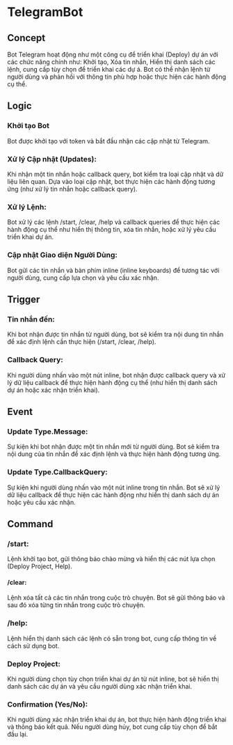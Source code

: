 # TelegramBot

## Concept

Bot Telegram hoạt động như một công cụ để triển khai (Deploy) dự án với các chức năng chính như: Khởi tạo, Xóa tin nhắn, Hiển thị danh sách các lệnh, cung cấp tùy chọn để triển khai các dự á. Bot có thể nhận lệnh từ người dùng và phản hồi với thông tin phù hợp hoặc thực hiện các hành động cụ thể.

## Logic

### Khởi tạo Bot

Bot được khởi tạo với token và bắt đầu nhận các cập nhật từ Telegram.

### Xử lý Cập nhật (Updates):

Khi nhận một tin nhắn hoặc callback query, bot kiểm tra loại cập nhật và dữ liệu liên quan.
Dựa vào loại cập nhật, bot thực hiện các hành động tương ứng (như xử lý tin nhắn hoặc callback query).

### Xử lý Lệnh:

Bot xử lý các lệnh /start, /clear, /help và callback queries để thực hiện các hành động cụ thể như hiển thị thông tin, xóa tin nhắn, hoặc xử lý yêu cầu triển khai dự án.

### Cập nhật Giao diện Người Dùng:

Bot gửi các tin nhắn và bàn phím inline (inline keyboards) để tương tác với người dùng, cung cấp lựa chọn và yêu cầu xác nhận.

## Trigger

### Tin nhắn đến:

Khi bot nhận được tin nhắn từ người dùng, bot sẽ kiểm tra nội dung tin nhắn để xác định lệnh cần thực hiện (/start, /clear, /help).

### Callback Query:

Khi người dùng nhấn vào một nút inline, bot nhận được callback query và xử lý dữ liệu callback để thực hiện hành động cụ thể (như hiển thị danh sách dự án hoặc xác nhận triển khai).

## Event

### Update Type.Message:

Sự kiện khi bot nhận được một tin nhắn mới từ người dùng. Bot sẽ kiểm tra nội dung của tin nhắn để xác định lệnh và thực hiện hành động tương ứng.

### Update Type.CallbackQuery:

Sự kiện khi người dùng nhấn vào một nút inline trong tin nhắn. Bot sẽ xử lý dữ liệu callback để thực hiện các hành động như hiển thị danh sách dự án hoặc yêu cầu xác nhận.

## Command

### /start:

Lệnh khởi tạo bot, gửi thông báo chào mừng và hiển thị các nút lựa chọn (Deploy Project, Help).

#### /clear:

Lệnh xóa tất cả các tin nhắn trong cuộc trò chuyện. Bot sẽ gửi thông báo và sau đó xóa từng tin nhắn trong cuộc trò chuyện.

### /help:

Lệnh hiển thị danh sách các lệnh có sẵn trong bot, cung cấp thông tin về cách sử dụng bot.

### Deploy Project:

Khi người dùng chọn tùy chọn triển khai dự án từ nút inline, bot sẽ hiển thị danh sách các dự án và yêu cầu người dùng xác nhận triển khai.

### Confirmation (Yes/No):

Khi người dùng xác nhận triển khai dự án, bot thực hiện hành động triển khai và thông báo kết quả. Nếu người dùng hủy, bot cung cấp tùy chọn để bắt đầu lại.
